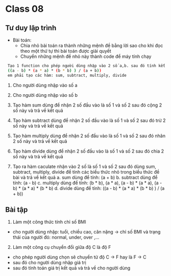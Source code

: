 # Class 08

## Tư duy lập trình

- Bài toán:
  - Chia nhỏ bài toán ra thành những mệnh đề bằng lời sao cho khi đọc theo một thứ tự thì bài toán được giải quyết
  - Chuyển những mệnh đề nhỏ này thành code để máy tính chạy

```sh
 Tạo 1 function cho phép người dùng nhập vào 2 số a,b. sau đó tính kết quả:
 ((a - b) * (a * a) * (b * b) ) / (a + b))
 em phải tạo các hàm: sum, subtract, multiply, divide

```

1. Cho người dùng nhập vào số a
2. Cho người dùng nhập vào số b

3. Tạo hàm sum dùng để nhận 2 số đầu vào là số 1 và số 2 sau đó cộng 2 số này và trả về kết quả
4. Tạo hàm subtract dùng để nhận 2 số đầu vào là số 1 và số 2 sau đó trừ 2 số này và trả về kết quả
5. Tạo hàm multiply dùng để nhận 2 số đầu vào là số 1 và số 2 sau đó nhân 2 số này và trả về kết quả
6. Tạo hàm divide dùng để nhận 2 số đầu vào là số 1 và số 2 sau đó chia 2 số này và trả về kết quả

7. Tạo ra hàm caculate nhận vào 2 số là số 1 và số 2 sau đó dùng sum, subtract, multiply, divide để tính các biểu thức nhỏ trong biểu thức đề bài và trả về kết quả
  a. sum dùng để tính: (a + b)
  b. subtract dùng để tính: (a - b)
  c. multiply dùng để tính: (b * b), (a * a), (a - b) * (a * a), (a - b) * (a * a) * (b * b)
  d. divide dùng để tính: ((a - b) * (a * a) * (b * b) ) / (a + b))


## Bài tập

1. Làm một công thức tính chỉ số BMI
  - cho người dùng nhập: tuổi, chiều cao, cân nặng
    -> chỉ số BMI và trạng thái của người đó: normal, under, over ,...


2. Làm một công cụ chuyển đổi giữa độ C là độ F
  - cho phép người dùng chọn sẽ chuyển từ độ C -> F hay là F -> C
  - sau đó cho người dùng nhập giá trị
  - sau đó tính toán giá trị kết quả và trả về cho người dùng
